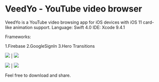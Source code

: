 # VeedYo - YouTube video browser

VeedYo is a YouTube video browsing app for iOS devices with iOS 11 card-like animation support. Language: Swift 4.0 IDE: Xcode 9.4.1

Frameworks:

1.Firebase
2.GoogleSignIn
3.Hero Transitions

![](https://i.imgrpost.com/imgr/2018/09/10/1.jpg)  |  ![](https://i.imgrpost.com/imgr/2018/09/10/2.jpg)

![](https://i.imgrpost.com/imgr/2018/09/10/3.jpg)  |  ![](https://i.imgrpost.com/imgr/2018/09/10/4.jpg)

Feel free to download and share.
